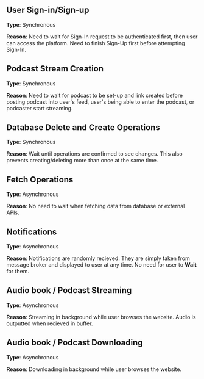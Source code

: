 ## User Sign-in/Sign-up
**Type**: Synchronous

**Reason**: Need to wait for Sign-In request to be authenticated first, then user can access the platform. Need to finish Sign-Up first before attempting Sign-In. 

## Podcast Stream Creation
**Type**: Synchronous

**Reason**: Need to wait for podcast to be set-up and link created before posting podcast into user's feed, user's being able to enter the podcast, or podcaster start streaming.


## Database Delete and Create Operations
**Type**: Synchronous

**Reason**: Wait until operations are confirmed to see changes. This also prevents creating/deleting more than once at the same time.

## Fetch Operations
**Type**: Asynchronous

**Reason**: No need to wait when fetching data from database or external APIs.

## Notifications
**Type**: Asynchronous

**Reason**: Notifications are randomly recieved. They are simply taken from message broker and displayed to user at any time. No need for user to **Wait** for them.

## Audio book / Podcast Streaming
**Type**: Asynchronous

**Reason**: Streaming in background while user browses the website. Audio is outputted when recieved in buffer. 

## Audio book / Podcast Downloading
**Type**: Asynchronous

**Reason**: Downloading in background while user browses the website.